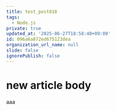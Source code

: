 ```yaml
---
title: test_post018
tags:
  - Node.js
private: true
updated_at: '2025-06-27T18:58:40+09:00'
id: 096a6a872ed675123dea
organization_url_name: null
slide: false
ignorePublish: false
---
```

# new article body
aaa
